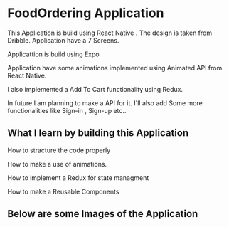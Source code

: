 # FoodOrdering Application 

 This Application is build using React Native . The design is taken from Dribble. Application have a 7 Screens.
 
 
 Applicattion is build using Expo


 Application have some animations implemented using Animated API from React Native.


 I also implemented a Add To Cart functionality using Redux.


 In future I am planning to make a API for it. I'll also add Some more functionalities like Sign-in , Sign-up etc..


## What I learn by building this Application

How to stracture the code properly

How to make a use of animations.

How to implement a Redux for state managment

How to make a Reusable Components 

## Below are some Images of the Application

